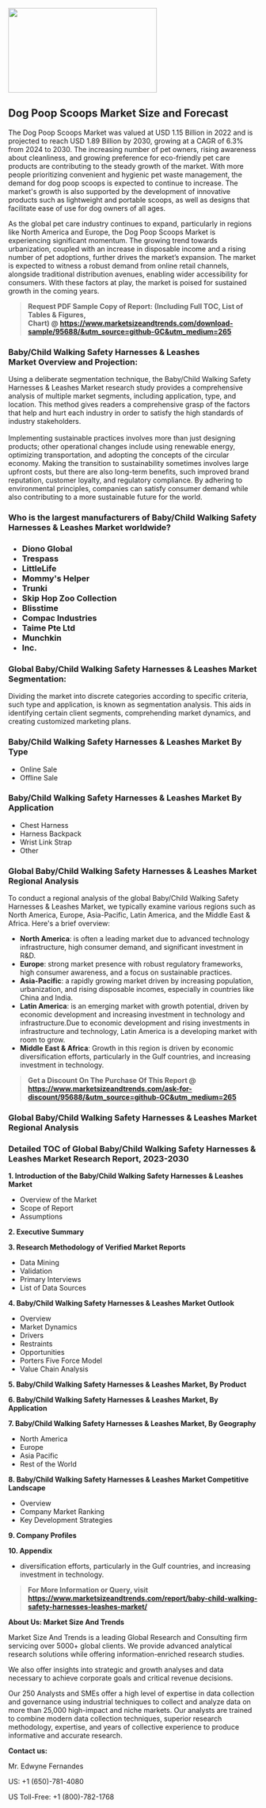 <p><img class="alignnone size-medium wp-image-20088" src="https://ffe5etoiles.com/wp-content/uploads/2024/12/MST1-300x171.png" alt="" width="300" height="171" /></p><h2>Dog Poop Scoops Market Size and Forecast</h2><p>The Dog Poop Scoops Market was valued at USD 1.15 Billion in 2022 and is projected to reach USD 1.89 Billion by 2030, growing at a CAGR of 6.3% from 2024 to 2030. The increasing number of pet owners, rising awareness about cleanliness, and growing preference for eco-friendly pet care products are contributing to the steady growth of the market. With more people prioritizing convenient and hygienic pet waste management, the demand for dog poop scoops is expected to continue to increase. The market's growth is also supported by the development of innovative products such as lightweight and portable scoops, as well as designs that facilitate ease of use for dog owners of all ages.</p><p>As the global pet care industry continues to expand, particularly in regions like North America and Europe, the Dog Poop Scoops Market is experiencing significant momentum. The growing trend towards urbanization, coupled with an increase in disposable income and a rising number of pet adoptions, further drives the market’s expansion. The market is expected to witness a robust demand from online retail channels, alongside traditional distribution avenues, enabling wider accessibility for consumers. With these factors at play, the market is poised for sustained growth in the coming years.</p></p><blockquote id="" class=""><strong>Request PDF Sample Copy of Report: (Including Full TOC, List of Tables &amp; Figures, Chart)&nbsp;@&nbsp;<strong><a href="https://www.marketsizeandtrends.com/download-sample/95688/&utm_source=github-GC&utm_medium=265" target="_blank">https://www.marketsizeandtrends.com/download-sample/95688/&utm_source=github-GC&utm_medium=265</a></strong></strong></blockquote><h3 id="" class="">Baby/Child Walking Safety Harnesses & Leashes Market&nbsp;Overview and Projection:</h3><p id="" class="">Using a deliberate segmentation technique, the Baby/Child Walking Safety Harnesses & Leashes Market research study provides a comprehensive analysis of multiple market segments, including application, type, and location. This method gives readers a comprehensive grasp of the factors that help and hurt each industry in order to satisfy the high standards of industry stakeholders. <br /> <br />Implementing sustainable practices involves more than just designing products; other operational changes include using renewable energy, optimizing transportation, and adopting the concepts of the circular economy. Making the transition to sustainability sometimes involves large upfront costs, but there are also long-term benefits, such improved brand reputation, customer loyalty, and regulatory compliance. By adhering to environmental principles, companies can satisfy consumer demand while also contributing to a more sustainable future for the world.</p><h3 id="" class="">Who is the largest manufacturers of&nbsp;Baby/Child Walking Safety Harnesses & Leashes Market worldwide?</h3><h3 class=""><p><ul><li>Diono Global </li><li> Trespass </li><li> LittleLife </li><li> Mommy's Helper </li><li> Trunki </li><li> Skip Hop Zoo Collection </li><li> Blisstime </li><li> Compac Industries </li><li> Taime Pte Ltd </li><li> Munchkin </li><li> Inc.</li></ul></p></h3><h3 id="" class="">Global&nbsp;Baby/Child Walking Safety Harnesses & Leashes Market Segmentation:</h3><p id="" class="">Dividing the market into discrete categories according to specific criteria, such type and application, is known as segmentation analysis. This aids in identifying certain client segments, comprehending market dynamics, and creating customized marketing plans.</p><h3 id="" class="">Baby/Child Walking Safety Harnesses & Leashes Market&nbsp;By Type</h3><p><p><ul><li>Online Sale</li><li> Offline Sale</p></li></ul></p></p><h3 id="" class="">Baby/Child Walking Safety Harnesses & Leashes Market&nbsp;By Application</h3><p class=""><p><ul><li>Chest Harness</li><li> Harness Backpack</li><li> Wrist Link Strap</li><li> Other</li></ul></p></p><h3 id="" class="">Global Baby/Child Walking Safety Harnesses & Leashes Market Regional Analysis</h3><p id="" class="">To conduct a regional analysis of the global Baby/Child Walking Safety Harnesses & Leashes Market, we typically examine various regions such as North America, Europe, Asia-Pacific, Latin America, and the Middle East &amp; Africa. Here's a brief overview:</p><ul><li><strong>North America</strong>: is often a leading market due to advanced technology infrastructure, high consumer demand, and significant investment in R&amp;D.</li><li><strong>Europe</strong>: strong market presence with robust regulatory frameworks, high consumer awareness, and a focus on sustainable practices.</li><li><strong>Asia-Pacific</strong>: a rapidly growing market driven by increasing population, urbanization, and rising disposable incomes, especially in countries like China and India.</li><li><strong>Latin America</strong>: is an emerging market with growth potential, driven by economic development and increasing investment in technology and infrastructure.Due to economic development and rising investments in infrastructure and technology, Latin America is a developing market with room to grow.</li><li><strong>Middle East &amp; Africa</strong>: Growth in this region is driven by economic diversification efforts, particularly in the Gulf countries, and increasing investment in technology.</li></ul><blockquote id="" class=""><strong>Get a Discount On The Purchase Of This Report @ <strong><a href="https://www.marketsizeandtrends.com/ask-for-discount/95688/&utm_source=github-GC&utm_medium=265" target="_blank">https://www.marketsizeandtrends.com/ask-for-discount/95688/&utm_source=github-GC&utm_medium=265</a></strong></strong></blockquote><h3 id="" class="">Global Baby/Child Walking Safety Harnesses & Leashes Market Regional Analysis</h3><h3 id="" class="">Detailed TOC of Global Baby/Child Walking Safety Harnesses & Leashes Market Research Report, 2023-2030</h3><p id="" class=""><strong>1. Introduction of the Baby/Child Walking Safety Harnesses & Leashes Market</strong></p><ul><li>Overview of the Market</li><li>Scope of Report</li><li>Assumptions</li></ul><p id="" class=""><strong>2. Executive Summary</strong></p><p id="" class=""><strong>3. Research Methodology of Verified Market Reports</strong></p><ul><li>Data Mining</li><li>Validation</li><li>Primary Interviews</li><li>List of Data Sources</li></ul><p id="" class=""><strong>4. Baby/Child Walking Safety Harnesses & Leashes Market Outlook</strong></p><ul><li>Overview</li><li>Market Dynamics</li><li>Drivers</li><li>Restraints</li><li>Opportunities</li><li>Porters Five Force Model</li><li>Value Chain Analysis</li></ul><p id="" class=""><strong>5. Baby/Child Walking Safety Harnesses & Leashes Market, By Product</strong></p><p id="" class=""><strong>6. Baby/Child Walking Safety Harnesses & Leashes Market, By Application</strong></p><p id="" class=""><strong>7. Baby/Child Walking Safety Harnesses & Leashes Market, By Geography</strong></p><ul><li>North America</li><li>Europe</li><li>Asia Pacific</li><li>Rest of the World</li></ul><p id="" class=""><strong>8. Baby/Child Walking Safety Harnesses & Leashes Market Competitive Landscape</strong></p><ul><li>Overview</li><li>Company Market Ranking</li><li>Key Development Strategies</li></ul><p id="" class=""><strong>9. Company Profiles</strong></p><p id="" class=""><strong>10. Appendix</strong></p><ul><li>diversification efforts, particularly in the Gulf countries, and increasing investment in technology.</li></ul><blockquote id="" class=""><strong>For More Information or Query, visit <strong><strong><a href="https://www.marketsizeandtrends.com/report/baby-child-walking-safety-harnesses-leashes-market/" target="_blank">https://www.marketsizeandtrends.com/report/baby-child-walking-safety-harnesses-leashes-market/</a></strong></strong></strong></blockquote><p id="" class=""><strong>About Us: Market Size And Trends</strong></p><p id="" class="">Market Size And Trends is a leading Global Research and Consulting firm servicing over 5000+ global clients. We provide advanced analytical research solutions while offering information-enriched research studies.</p><p id="" class="">We also offer insights into strategic and growth analyses and data necessary to achieve corporate goals and critical revenue decisions.</p><p id="" class="">Our 250 Analysts and SMEs offer a high level of expertise in data collection and governance using industrial techniques to collect and analyze data on more than 25,000 high-impact and niche markets. Our analysts are trained to combine modern data collection techniques, superior research methodology, expertise, and years of collective experience to produce informative and accurate research.</p><p id="" class=""><strong>Contact us:</strong></p><p id="" class="">Mr. Edwyne Fernandes</p><p id="" class="">US: +1 (650)-781-4080</p><p id="" class="">US Toll-Free: +1 (800)-782-1768</p>
